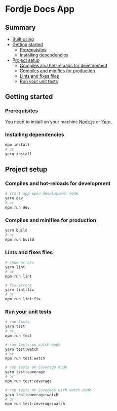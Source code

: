 # Fordje Docs App
## Summary

- [Built using](#built-using)
- [Getting started](#getting-started)
  - [Prerequisites](#prerequisites)
  - [Installing dependencies](#installing-dependencies)
- [Project setup](#project-setup)
  - [Compiles and hot-reloads for development](#compiles-and-hot-reloads-for-development)
  - [Compiles and minifies for production](#compiles-and-minifies-for-production)
  - [Lints and fixes files](#lints-and-fixes-files)
  - [Run your unit tests](#run-your-unit-tests)


## Getting started

### Prerequisites

You need to install on your machine [Node.js](https://nodejs.org) or [Yarn](https://yarnpkg.com).

### Installing dependencies

```bash
npm install
# or
yarn install
```

## Project setup

### Compiles and hot-reloads for development

```bash
# start app open development mode
yarn dev
# or
npm run dev
```

### Compiles and minifies for production

```bash
yarn build
# or
npm run build
```

### Lints and fixes files
```bash
# show errors
yarn lint
# or
npm run lint

# fix errors
yarn lint:fix
# or
npm run lint:fix
```

### Run your unit tests

```bash
# run tests
yarn test
# or
npm run test

# run tests on watch mode
yarn test:watch
# or
npm run test:watch

# run tests on coverage mode
yarn test:coverage
# or
npm run test:coverage

# run tests on coverage with watch mode
yarn test:coverage:watch
# or
npm run test:coverage:watch
```

